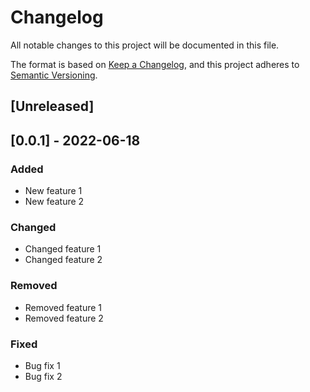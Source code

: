 # Changelog

All notable changes to this project will be documented in this file.

The format is based on [Keep a Changelog](https://keepachangelog.com/en/1.0.0/),
and this project adheres to [Semantic Versioning](https://semver.org/spec/v2.0.0.html).

## [Unreleased]

## [0.0.1] - 2022-06-18

### Added
- New feature 1
- New feature 2

### Changed
- Changed feature 1
- Changed feature 2

### Removed
- Removed feature 1
- Removed feature 2

### Fixed
- Bug fix 1
- Bug fix 2
